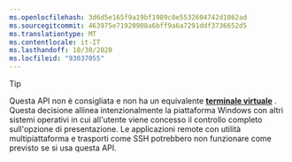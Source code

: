 ```yaml
---
ms.openlocfilehash: 3d6d5e165f9a19bf1989c0e5532604742d1062ad
ms.sourcegitcommit: 463975e71920908a6bff9a6a7291ddf3736652d5
ms.translationtype: MT
ms.contentlocale: it-IT
ms.lasthandoff: 10/30/2020
ms.locfileid: "93037055"
---
```

> [!TIP]
> Questa API non è consigliata e non ha un equivalente **[terminale virtuale](../console-virtual-terminal-sequences.md)** . Questa decisione allinea intenzionalmente la piattaforma Windows con altri sistemi operativi in cui all'utente viene concesso il controllo completo sull'opzione di presentazione. Le applicazioni remote con utilità multipiattaforma e trasporti come SSH potrebbero non funzionare come previsto se si usa questa API.
